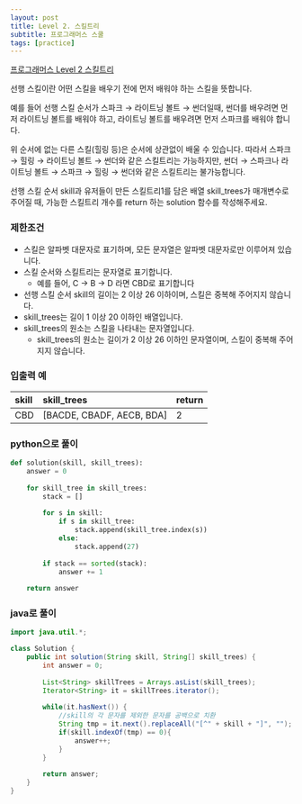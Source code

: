 ```yaml
---
layout: post
title: Level 2. 스킬트리
subtitle: 프로그래머스 스쿨
tags: [practice]
---
```


[프로그래머스 Level 2 스킬트리](https://programmers.co.kr/learn/courses/30/lessons/49993)

선행 스킬이란 어떤 스킬을 배우기 전에 먼저 배워야 하는 스킬을 뜻합니다.

예를 들어 선행 스킬 순서가 스파크 → 라이트닝 볼트 → 썬더일때, 썬더를 배우려면 먼저 라이트닝 볼트를 배워야 하고, 라이트닝 볼트를 배우려면 먼저 스파크를 배워야 합니다.

위 순서에 없는 다른 스킬(힐링 등)은 순서에 상관없이 배울 수 있습니다. 따라서 스파크 → 힐링 → 라이트닝 볼트 → 썬더와 같은 스킬트리는 가능하지만, 썬더 → 스파크나 라이트닝 볼트 → 스파크 → 힐링 → 썬더와 같은 스킬트리는 불가능합니다.

선행 스킬 순서 skill과 유저들이 만든 스킬트리1를 담은 배열 skill_trees가 매개변수로 주어질 때, 가능한 스킬트리 개수를 return 하는 solution 함수를 작성해주세요.

### 제한조건
* 스킬은 알파벳 대문자로 표기하며, 모든 문자열은 알파벳 대문자로만 이루어져 있습니다.
* 스킬 순서와 스킬트리는 문자열로 표기합니다.
    * 예를 들어, C → B → D 라면 CBD로 표기합니다
* 선행 스킬 순서 skill의 길이는 2 이상 26 이하이며, 스킬은 중복해 주어지지 않습니다.
* skill_trees는 길이 1 이상 20 이하인 배열입니다.
* skill_trees의 원소는 스킬을 나타내는 문자열입니다.
    * skill_trees의 원소는 길이가 2 이상 26 이하인 문자열이며, 스킬이 중복해 주어지지 않습니다.

### 입출력 예

| skill | skill_trees | return |
| :--- | :--- | :--- |
| CBD | [BACDE, CBADF, AECB, BDA] | 2 |

### python으로 풀이

```python
def solution(skill, skill_trees):
    answer = 0
    
    for skill_tree in skill_trees:
        stack = []
        
        for s in skill:
            if s in skill_tree:
                stack.append(skill_tree.index(s))
            else:
                stack.append(27)
                
        if stack == sorted(stack):
            answer += 1
    
    return answer
```

### java로 풀이

```java
import java.util.*;

class Solution {
    public int solution(String skill, String[] skill_trees) {
        int answer = 0;
        
        List<String> skillTrees = Arrays.asList(skill_trees);
        Iterator<String> it = skillTrees.iterator();
		
		while(it.hasNext()) {
            //skill의 각 문자를 제외한 문자를 공백으로 치환
			String tmp = it.next().replaceAll("[^" + skill + "]", ""); 
			if(skill.indexOf(tmp) == 0){
				answer++;
			}
		}
        
        return answer;
    }
}
```